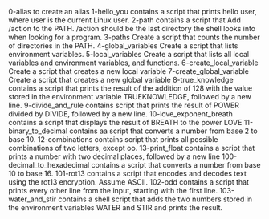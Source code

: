 0-alias to create an alias
1-hello_you contains a script that prints hello user, where user is the current Linux user.
2-path contains a script that Add /action to the PATH. /action should be the last directory the shell looks into when looking for a program.
3-paths Create a script that counts the number of directories in the PATH.
4-global_variables Create a script that lists environment variables.
5-local_variables Create a script that lists all local variables and environment variables, and functions.
6-create_local_variable Create a script that creates a new local variable
7-create_global_variable Create a script that creates a new global variable
8-true_knowledge contains a script that prints the result of the addition of 128 with the value stored in the environment variable TRUEKNOWLEDGE, followed by a new line.
9-divide_and_rule contains script that prints the result of POWER divided by DIVIDE, followed by a new line.
10-love_exponent_breath contains a script that displays the result of BREATH to the power LOVE
11-binary_to_decimal contains aa script that converts a number from base 2 to base 10.
12-combinations contains  script that prints all possible combinations of two letters, except oo.
13-print_float contains a script that prints a number with two decimal places, followed by a new line
100-decimal_to_hexadecimal contains a script that converts a number from base 10 to base 16.
101-rot13 contains a script that encodes and decodes text using the rot13 encryption. Assume ASCII.
102-odd contains  a script that prints every other line from the input, starting with the first line.
103-water_and_stir contains  a shell script that adds the two numbers stored in the environment variables WATER and STIR and prints the result.
